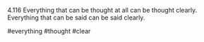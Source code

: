 4.116 Everything that can be thought at all can be thought clearly. Everything that can be said can be said clearly.

#everything #thought #clear 
